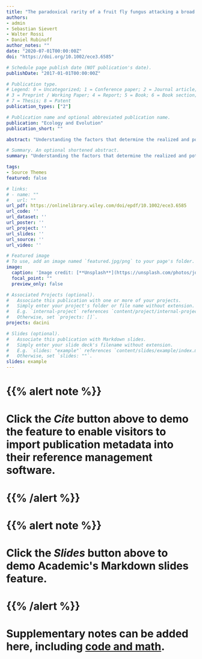 ```yaml
---
title: "The paradoxical rarity of a fruit fly fungus attacking a broad range of hosts"
authors:
- admin
- Sebastian Sievert
- Walter Rossi
- Daniel Rubinoff
author_notes: ""
date: "2020-07-01T00:00:00Z"
doi: "https://doi.org/10.1002/ece3.6585"

# Schedule page publish date (NOT publication's date).
publishDate: "2017-01-01T00:00:00Z"

# Publication type.
# Legend: 0 = Uncategorized; 1 = Conference paper; 2 = Journal article;
# 3 = Preprint / Working Paper; 4 = Report; 5 = Book; 6 = Book section;
# 7 = Thesis; 8 = Patent
publication_types: ["2"]

# Publication name and optional abbreviated publication name.
publication: "Ecology and Evolution"
publication_short: ""

abstract: "Understanding the factors that determine the realized and potential distribution of a species requires knowledge of abiotic, physiological, limitations as well as ecological interactions. Fungi of the order Laboulbeniales specialize on arthropods and are typically thought to be highly specialized on a single species or closely related group of species. Because infections are almost exclusively transmitted through direct contact between the hosts, the host ecology, to a large extent, determines the dis- tribution and occurrence of the fungus. We examined ~20,000 fruit flies (Diptera: Dacinae) collected in Malaysia, Sulawesi, Australia, and the Solomon Islands between 2017 and 2019 for fungal infections and found 197 infected flies across eight dif- ferent Bactrocera species. Morphology and 1,363 bps of small subunit (18S) DNA sequences both support that the infections are from a single polyphagous fungal species Stigmatomyces dacinus—a known ectoparasite of these fruit flies. This leads to the question: why is S. dacinus rare, when its hosts are widespread and abundant? In addition, the hosts are all Bactrocera, a genus with ~480 species, but 37 Bactrocera species found sympatric with the hosts were never infected. Host-selection does not appear to be phylogenetically correlated. These results suggest a hidden complexity in how different, but closely related, host species vary in their susceptibility, which somehow limits the abundance and dispersal capability of the fungus."

# Summary. An optional shortened abstract.
summary: "Understanding the factors that determine the realized and potential distribution of a species requires knowledge of abiotic, physiological, limitations as well as ecological interactions."

tags:
- Source Themes
featured: false

# links:
# - name: ""
#   url: ""
url_pdf: https://onlinelibrary.wiley.com/doi/epdf/10.1002/ece3.6585
url_code: ''
url_dataset: ''
url_poster: ''
url_project: ''
url_slides: ''
url_source: ''
url_video: ''

# Featured image
# To use, add an image named `featured.jpg/png` to your page's folder. 
image:
  caption: 'Image credit: [**Unsplash**](https://unsplash.com/photos/jdD8gXaTZsc)'
  focal_point: ""
  preview_only: false

# Associated Projects (optional).
#   Associate this publication with one or more of your projects.
#   Simply enter your project's folder or file name without extension.
#   E.g. `internal-project` references `content/project/internal-project/index.md`.
#   Otherwise, set `projects: []`.
projects: dacini

# Slides (optional).
#   Associate this publication with Markdown slides.
#   Simply enter your slide deck's filename without extension.
#   E.g. `slides: "example"` references `content/slides/example/index.md`.
#   Otherwise, set `slides: ""`.
slides: example
---
```


# {{% alert note %}}
# Click the *Cite* button above to demo the feature to enable visitors to import publication metadata into their reference management software.
# {{% /alert %}}

# {{% alert note %}}
# Click the *Slides* button above to demo Academic's Markdown slides feature.
# {{% /alert %}}

# Supplementary notes can be added here, including [code and math](https://sourcethemes.com/academic/docs/writing-markdown-latex/).
